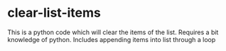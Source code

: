 # clear-list-items
This is a python code which will clear the items of the list. Requires a bit knowledge of python. Includes appending items into list through a loop
